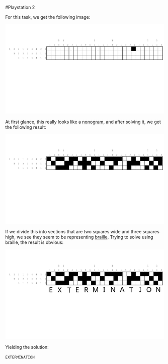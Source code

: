 #Playstation 2

For this task, we get the following image:

![Playstation](./Playstation.png)

At first glance, this really looks like a [nonogram](https://en.wikipedia.org/wiki/Nonogram), and after solving it, we get the following result:

![Playstation solved](./Playstation-solved.png)

If we divide this into sections that are two squares wide and three squares high, we see they seem to be representing [braille](https://en.wikipedia.org/wiki/Braille).
Trying to solve using braille, the result is obvious:

![Playstation solved braille](./Playstation-solved-braille.png)

Yielding the solution:

`EXTERMINATION`
